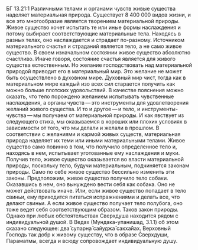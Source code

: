 БГ 13.21:1	Различными телами и органами чувств живые существа наделяет материальная природа. Существует 8 400 000 видов жизни, и все это многообразие является творением материальной природы. Живое существо хочет испытать те или иные формы наслаждения и потому выбирает соответствующие материальные тела. Находясь в разных телах, оно наслаждается и страдает по-разному. Источником материального счастья и страданий является тело, а не само живое существо. В своем изначальном состоянии живое существо абсолютно счастливо. Иначе говоря, состояние счастья является для живого существа естественным. Но желание господствовать над материальной природой приводит его в материальный мир. Это желание не может быть осуществлено в духовном мире. Духовный мир чист, тогда как в материальном мире каждый изо всех сил старается получить как можно больше плотских удовольствий. В качестве пояснения можно сказать, что тело порождено желанием испытывать чувственные наслаждения, а органы чувств — это инструменты для удовлетворения желаний живого существа. И то и другое — и тело, и инструменты-чувства — мы получаем от материальной природы. И как явствует из следующего стиха, мы оказываемся в хороших или плохих условиях в зависимости от того, что мы делали и желали в прошлом. В соответствии с желаниями и кармой живых существ, материальная природа наделяет их теми или иными материальными телами. Живое существо само повинно в том, что получило определенное тело и, находясь в нем, испытывает уготованные ему наслаждения и муки. Получив тело, живое существо оказывается во власти материальной природы, поскольку тело, будучи материальным, подчиняется законам природы. Само по себе живое существо бессильно изменить эти законы. Предположим, живое существо получило тело собаки. Оказавшись в нем, оно вынуждено вести себя как собака. Оно не может действовать иначе. Или, если живое существо попадает в тело свиньи, ему приходится питаться испражнениями и делать все, что делают свиньи. А если живое существо получает тело полубога, оно тоже ведет себя соответствующим образом. Таков закон природы. Однако при любых обстоятельствах Сверхдуша находится рядом с индивидуальной душой. В Ведах (Мундака-упанишад, 3.1.1) об этом сказано следующее: два̄ супарн̣а̄ сайуджа̄ сакха̄йах̣. Верховный Господь так добр к живому существу, что в образе Сверхдуши, Параматмы, всегда и всюду сопровождает индивидуальную душу.